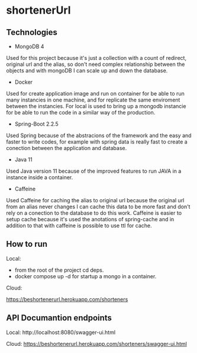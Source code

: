 # shortenerUrl

## Technologies
- MongoDB 4

Used for this project because it's just a collection with a count of redirect, original url and the alias, so don't need complex relationship between the objects and with mongoDB I can scale up and down the database.

- Docker

Used for create application image and run on container for be able to run many instancies in one machine, and for replicate the same enviroment between the instancies. For local is used to bring up a mongodb instancie for be able to run the code in a similar way of the production.

- Spring-Boot 2.2.5

Used Spring because of the abstracions of the framework and the easy and faster to write codes, for example with spring data is really fast to create a conection between the application and database.

- Java 11

Used Java version 11 because of the improved features to run JAVA in a instance inside a container.  

- Caffeine

Used Caffeine for caching the alias to original url because the original url from an alias never changes I can cache this data to be more fast and don't rely on a conection to the database to do this work. Caffeine is easier to setup cache because it's used the anotations of spring-cache and in addition to that with caffeine is possible to use ttl for cache. 

## How to run
Local: 
  - from the root of the project cd deps.
  - docker compose up -d for startup a mongo in a container.
  
  Cloud:
  
  https://beshortenerurl.herokuapp.com/shorteners

## API Documantion endpoints
Local: 
  http://localhost:8080/swagger-ui.html
 
 Cloud:
  https://beshortenerurl.herokuapp.com/shorteners/swagger-ui.html
